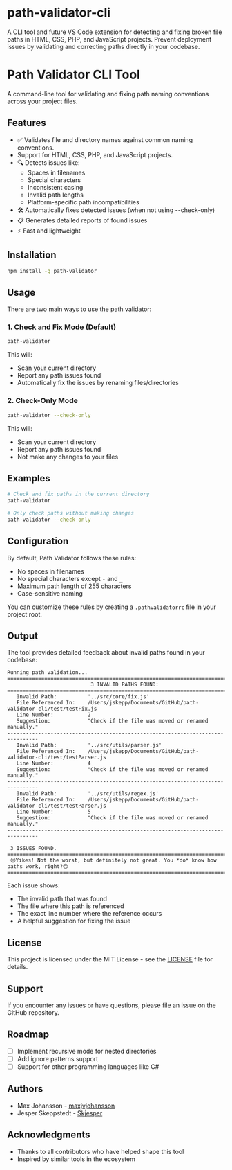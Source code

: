 # path-validator-cli
A CLI tool and future VS Code extension for detecting and fixing broken file paths in HTML, CSS, PHP, and JavaScript projects. Prevent deployment issues by validating and correcting paths directly in your codebase.

# Path Validator CLI Tool

A command-line tool for validating and fixing path naming conventions across your project files.

## Features

- ✅ Validates file and directory names against common naming conventions.
- Support for HTML, CSS, PHP, and JavaScript projects.
- 🔍 Detects issues like:
  - Spaces in filenames
  - Special characters
  - Inconsistent casing
  - Invalid path lengths
  - Platform-specific path incompatibilities
- 🛠️ Automatically fixes detected issues (when not using --check-only)
- 📋 Generates detailed reports of found issues
- ⚡ Fast and lightweight


## Installation

```bash
npm install -g path-validator
```

## Usage

There are two main ways to use the path validator:

### 1. Check and Fix Mode (Default)
```bash
path-validator
```
This will:
- Scan your current directory
- Report any path issues found
- Automatically fix the issues by renaming files/directories

### 2. Check-Only Mode
```bash
path-validator --check-only
```
This will:
- Scan your current directory
- Report any path issues found
- Not make any changes to your files

## Examples

```bash
# Check and fix paths in the current directory
path-validator

# Only check paths without making changes
path-validator --check-only

```

## Configuration

By default, Path Validator follows these rules:
- No spaces in filenames
- No special characters except `-` and `_`
- Maximum path length of 255 characters
- Case-sensitive naming

You can customize these rules by creating a `.pathvalidatorrc` file in your project root.

## Output

The tool provides detailed feedback about invalid paths found in your codebase:

```
Running path validation...
================================================================================
                           3 INVALID PATHS FOUND:
================================================================================
   Invalid Path:          '../src/core/fix.js'
   File Referenced In:    /Users/jskepp/Documents/GitHub/path-validator-cli/test/testFix.js
   Line Number:           2
   Suggestion:            "Check if the file was moved or renamed manually."
--------------------------------------------------------------------------------
   Invalid Path:          '../src/utils/parser.js'
   File Referenced In:    /Users/jskepp/Documents/GitHub/path-validator-cli/test/testParser.js
   Line Number:           4
   Suggestion:            "Check if the file was moved or renamed manually."
--------------------------------------------------------------------------------
   Invalid Path:          '../src/utils/regex.js'
   File Referenced In:    /Users/jskepp/Documents/GitHub/path-validator-cli/test/testParser.js
   Line Number:           5
   Suggestion:            "Check if the file was moved or renamed manually."
--------------------------------------------------------------------------------
  
 3 ISSUES FOUND.
================================================================================
 😔Yikes! Not the worst, but definitely not great. You *do* know how paths work, right?😔
================================================================================
```

Each issue shows:
- The invalid path that was found
- The file where this path is referenced
- The exact line number where the reference occurs
- A helpful suggestion for fixing the issue

## License

This project is licensed under the MIT License - see the [LICENSE](LICENSE) file for details.

## Support

If you encounter any issues or have questions, please file an issue on the GitHub repository.

## Roadmap

- [ ] Implement recursive mode for nested directories
- [ ] Add ignore patterns support
- [ ] Support for other programming languages like C#

## Authors

- Max Johansson - [maxjvjohansson](https://github.com/maxjvjohansson)
- Jesper Skeppstedt - [Skjesper](https://github.com/Skjesper)

## Acknowledgments

- Thanks to all contributors who have helped shape this tool
- Inspired by similar tools in the ecosystem

